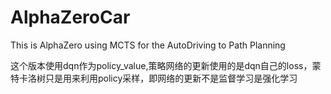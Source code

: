 # AlphaZeroCar
This is AlphaZero using MCTS for the AutoDriving to Path Planning

这个版本使用dqn作为policy_value,策略网络的更新使用的是dqn自己的loss，蒙特卡洛树只是用来利用policy采样，即网络的更新不是监督学习是强化学习
